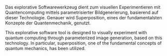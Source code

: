 <!--
title: Superponierte Muster
title_translate: Superposed Patterns 
date: ongoing
links: 
list: Maßgefertigte Software
list_translate: Custom software
jobs: 
jobs_translate: 
publishing: 
-->
<div><p>Das explorative Softwarewerkzeug dient zum visuellen Experimentieren mit Quantencomputing mittels parametrisierter Bildgenerierung, basierend auf dieser Technologie. Genauer wird Superposition, eines der fundamentalsten Konzepte der Quantenmechanik, genutzt.</p>
<p class="translate">This explorative software tool is designed to visually experiment with quantum computing through parameterized image generation, based on this technology. In particular, superposition, one of the fundamental concepts of quantum mechanics, has been utilized.</p></div>